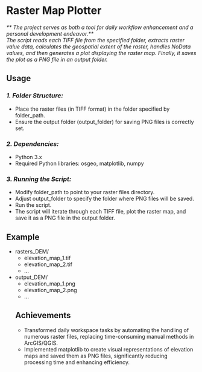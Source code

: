 # Raster Map Plotter
_** The project serves as both a tool for daily workflow enhancement and a personal development endeavor.**_  
_The script reads each TIFF file from the specified folder, extracts raster value data, calculates the geospatial extent of the raster, handles NoData values, and then generates a plot displaying the raster map. Finally, it saves the plot as a PNG file in an output folder._
## 
## Usage
### _1. Folder Structure:_
* Place the raster files (in TIFF format) in the folder specified by folder_path.  
* Ensure the output folder (output_folder) for saving PNG files is correctly set.
  
### _2. Dependencies:_
* Python 3.x  
* Required Python libraries: osgeo, matplotlib, numpy
  
### _3. Running the Script:_

* Modify folder_path to point to your raster files directory.  
* Adjust output_folder to specify the folder where PNG files will be saved.
* Run the script.
* The script will iterate through each TIFF file, plot the raster map, and save it as a PNG file in the output folder.
## Example
- rasters_DEM/
  - elevation_map_1.tif
  - elevation_map_2.tif
  - ...
- output_DEM/
  - elevation_map_1.png
  - elevation_map_2.png
  - ...
  ## Achievements
  * Transformed daily workspace tasks by automating the handling of numerous raster files, replacing time-consuming manual methods in ArcGIS/QGIS.
  * Implemented matplotlib to create visual representations of elevation maps and saved them as PNG files, significantly reducing processing time and enhancing efficiency.
 
  
